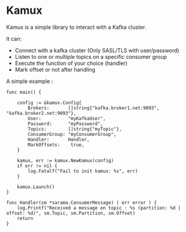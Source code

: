 Kamux
============

Kamux is a simple library to interact with a Kafka cluster.

It can:
  * Connect with a kafka cluster (Only SASL/TLS with user/password)
  * Listen to one or multiple topics on a specific consumer group
  * Execute the function of your choice (handler)
  * Mark offset or not after handling



A simple example :

~~~golang
func main() {

    config := &kamux.Config{
        Brokers:       []string{"kafka.broker1.net:9093", "kafka.broker2.net:9093"},
        User:          "myKafkaUser",
        Password:      "myPassword",
        Topics:        []string{"myTopic"},
        ConsumerGroup: "myConsumerGroup",
        Handler:       Handler,
        MarkOffsets:    true,
    }

    kamux, err := kamux.NewKamux(config)
    if err != nil {
        log.Fatalf("Fail to init kamux: %s", err)
    }

    kamux.Launch()
}

func Handler(sm *sarama.ConsumerMessage) ( err error ) {
    log.Printf("Received a message on topic : %s (partition: %d | offset: %d)", sm.Topic, sm.Partition, sm.Offset)
    return
}
~~~
